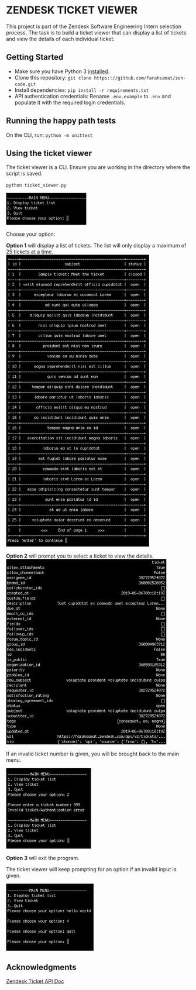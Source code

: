 # ZENDESK TICKET VIEWER
This project is part of the Zendesk Software Engineering Intern selection process. The task is to build a ticket viewer that can display a list of tickets and view the details of each individual ticket.

## Getting Started
* Make sure you have Python 3 [installed](https://www.python.org/downloads/).
* Clone this repository: `git clone https:://github.com/farahsamat/zen-code.git`
* Install dependencies: `pip install -r requirements.txt`
* API authentication credentials: Rename `.env.example` to `.env` and populate it with the required login credentials.

## Running the happy path tests
On the CLI, run: `python -m unittest`

## Using the ticket viewer
The ticket viewer is a CLI. Ensure you are working in the directory where the script is saved.

`python ticket_viewer.py`

![Main menu](https://github.com/farahsamat/zen-code/blob/master/images/main_menu.png)

Choose your option:

<b>Option 1</b> will display a list of tickets. The list will only display a maximum of 25 tickets at a time.
![Ticket list](https://github.com/farahsamat/zen-code/blob/master/images/sample_list.png)

<b>Option 2</b> will prompt you to select a ticket to view the details.
![Ticket details](https://github.com/farahsamat/zen-code/blob/master/images/sample_ticket.png)

If an invalid ticket number is given, you will be brought back to the main menu.

![Go back](https://github.com/farahsamat/zen-code/blob/master/images/back_to_main.png)

<b>Option 3</b> will exit the program.
 
The ticket viewer will keep prompting for an option if an invalid input is given.

![Invalid input](https://github.com/farahsamat/zen-code/blob/master/images/invalid_input.png)

## Acknowledgments

[Zendesk Ticket API Doc](https://developer.zendesk.com/rest_api/docs/support/tickets)

